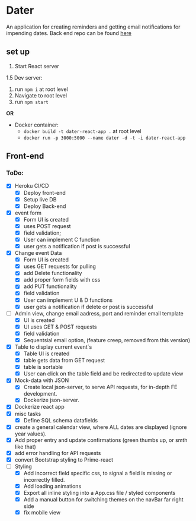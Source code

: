 # Dater

An application for creating reminders and getting email notifications for impending dates.
Back end repo can be found [here](https://github.com/Seeru-crypto/Dater_BE)

## set up

1. Start React server

1.5 Dev server:
   1. run `npm i` at root level
   2. Navigate to root level
   3. run `npm start`

**OR**

- Docker container:
    -   `docker build -t dater-react-app .` at root level
    -   `docker run -p 3000:5000 --name dater -d -t -i dater-react-app`

## Front-end

### ToDo:
  - [x] Heroku CI/CD
     - [x] Deploy front-end
     - [x] Setup live DB
     - [x] Deploy Back-end
  - [x] event form
      -   [x] Form UI is created
      -   [x] uses POST request
      -   [x] field validation;
      -   [x] User can implement C function
      -   [x] user gets a notification if post is successful
  - [x] Change event Data
      -   [x] Form UI is created
      -   [x] uses GET requests for pulling
      -   [x] add Delete functionality
      -   [x] add proper form fields with css
      -   [x] add PUT functionality
      -   [x] field validation
      -   [x] User can implement U & D functions
      -   [x] user gets a notification if delete or post is successful
  - [ ] Admin view, change email aadress, port and reminder email template
      - [x] UI is created
      - [x] UI uses GET & POST requests
      - [x] field validation
      - [x] Sequentsial email option, (feature creep, removed from this version)
  - [x] Table to display current event´s
      -   [x] Table UI is created
      -   [x] table gets data from GET request
      -   [x] table is sortable
      -   [x] User can click on the table field and be redirected to update view
  - [x] Mock-data with JSON
      -   [x] Create local json-server, to serve API requests, for in-depth FE development.
      -   [x] Dockerize json-server.
  - [x] Dockerize react app
  - [x] misc tasks
      -   [x] Define SQL schema datafields
  - [x] create a general calendar view, where ALL dates are displayed (ignore year values).
  - [x] Add proper entry and update confirmations (green thumbs up, or smth like that)
  - [x] add error handling for API requests
  - [x] convert Bootstrap styling to Prime-react
  - [ ] Styling
      - [x] Add incorrect field specific css, to signal a field is missing or incorrectly filled. 
      - [x] Add loading animations
      - [x] Export all inline styling into a App.css file / styled components
      - [x] Add a manual button for switching themes on the navBar far right side
      - [x] fix mobile view
